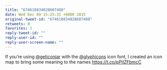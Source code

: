 ```yaml
---
title: "674610834828607488"
date: Wed Dec 09 15:25:31 +0000 2015
original-tweet-id: "674610834828607488"
retweets: 0
favorites: 1
reply-tweet-id: ""
reply-user-id: ""
reply-user-screen-name: ""
---
```

If you’re using <a href="https://twitter.com/geticonjar">@geticonjar</a> with the <a href="https://twitter.com/glyphicons">@glyphicons</a> icon font, I created an icon map to bring some meaning to the names <a href="https://t.co/pPjIZFbmcC">https://t.co/pPjIZFbmcC</a>
